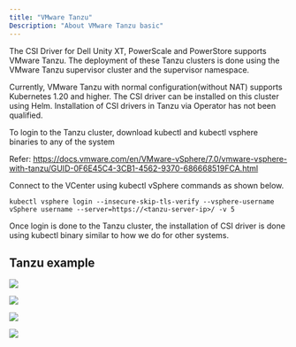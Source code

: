```yaml
---
title: "VMware Tanzu"
Description: "About VMware Tanzu basic" 
---
```

 
The CSI Driver for Dell Unity XT, PowerScale and PowerStore supports VMware Tanzu. The deployment of these Tanzu clusters is done using the VMware Tanzu supervisor cluster and the supervisor namespace.

Currently, VMware Tanzu with normal configuration(without NAT) supports Kubernetes 1.20 and higher. 
The CSI driver can be installed on  this cluster using Helm. Installation of CSI drivers in Tanzu via Operator has not been qualified.

To login to the Tanzu cluster, download kubectl and kubectl vsphere binaries to any of the system
 
Refer: https://docs.vmware.com/en/VMware-vSphere/7.0/vmware-vsphere-with-tanzu/GUID-0F6E45C4-3CB1-4562-9370-686668519FCA.html 

Connect to the VCenter using kubectl vSphere commands as shown below.

    kubectl vsphere login --insecure-skip-tls-verify --vsphere-username vSphere username --server=https://<tanzu-server-ip>/ -v 5

Once login is done to the Tanzu cluster, the installation of CSI driver is done using kubectl binary similar to how we do for other systems.

## Tanzu example

![](../tanzu1.JPG)

![](../tanzu2.JPG)

![](../tanzu3.JPG)

![](../tanzu4.JPG)
